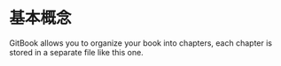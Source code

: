 # 基本概念

GitBook allows you to organize your book into chapters, each chapter is stored in a separate file like this one.
